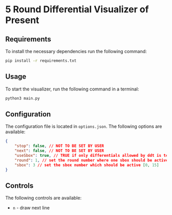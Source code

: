 # 5 Round Differential Visualizer of Present

## Requirements

To install the necessary dependencies run the following command:
```bash
pip install -r requirements.txt
```

## Usage
To start the visualizer, run the following command in a terminal:
```bash
python3 main.py
```

## Configuration
The configuration file is located in `options.json`. The following options are available:
```json
{
    "stop": false, // NOT TO BE SET BY USER
    "next": false, // NOT TO BE SET BY USER
    "useSbox": true, // TRUE if only differentials allowed by ddt is to be used, FALSE otherwise
    "round": 1, // set the round number where one sbox should be active [0, 4]
    "sbox": 3 // set the sbox number which should be active [0, 15]
}
```

## Controls
The following controls are available:
- `n` - draw next line

